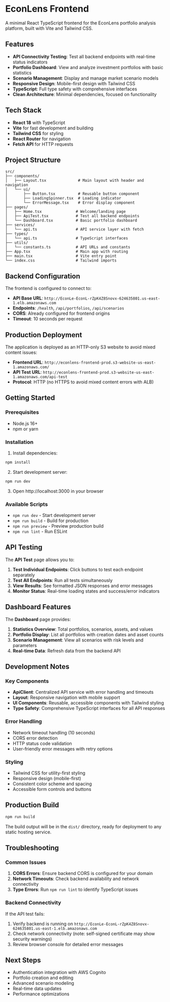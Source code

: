 # EconLens Frontend

A minimal React TypeScript frontend for the EconLens portfolio analysis platform, built with Vite and Tailwind CSS.

## Features

- **API Connectivity Testing**: Test all backend endpoints with real-time status indicators
- **Portfolio Dashboard**: View and analyze investment portfolios with basic statistics
- **Scenario Management**: Display and manage market scenario models
- **Responsive Design**: Mobile-first design with Tailwind CSS
- **TypeScript**: Full type safety with comprehensive interfaces
- **Clean Architecture**: Minimal dependencies, focused on functionality

## Tech Stack

- **React 18** with TypeScript
- **Vite** for fast development and building
- **Tailwind CSS** for styling
- **React Router** for navigation
- **Fetch API** for HTTP requests

## Project Structure

```
src/
├── components/
│   ├── Layout.tsx              # Main layout with header and navigation
│   └── ui/
│       ├── Button.tsx          # Reusable button component
│       ├── LoadingSpinner.tsx  # Loading indicator
│       └── ErrorMessage.tsx    # Error display component
├── pages/
│   ├── Home.tsx               # Welcome/landing page
│   ├── ApiTest.tsx            # Test all backend endpoints
│   └── Dashboard.tsx          # Basic portfolio dashboard
├── services/
│   └── api.ts                 # API service layer with fetch
├── types/
│   └── api.ts                 # TypeScript interfaces
├── utils/
│   └── constants.ts           # API URLs and constants
├── App.tsx                    # Main app with routing
├── main.tsx                   # Vite entry point
└── index.css                  # Tailwind imports
```

## Backend Configuration

The frontend is configured to connect to:
- **API Base URL**: `http://EconLe-EconL-rZpK4Z8Snovx-624635801.us-east-1.elb.amazonaws.com`
- **Endpoints**: `/health`, `/api/portfolios`, `/api/scenarios`
- **CORS**: Already configured for frontend origins
- **Timeout**: 10 seconds per request

## Production Deployment

The application is deployed as an HTTP-only S3 website to avoid mixed content issues:
- **Frontend URL**: `http://econlens-frontend-prod.s3-website-us-east-1.amazonaws.com/`
- **API Test URL**: `http://econlens-frontend-prod.s3-website-us-east-1.amazonaws.com/api-test`
- **Protocol**: HTTP (no HTTPS to avoid mixed content errors with ALB)

## Getting Started

### Prerequisites

- Node.js 16+ 
- npm or yarn

### Installation

1. Install dependencies:
```bash
npm install
```

2. Start development server:
```bash
npm run dev
```

3. Open http://localhost:3000 in your browser

### Available Scripts

- `npm run dev` - Start development server
- `npm run build` - Build for production
- `npm run preview` - Preview production build
- `npm run lint` - Run ESLint

## API Testing

The **API Test** page allows you to:

1. **Test Individual Endpoints**: Click buttons to test each endpoint separately
2. **Test All Endpoints**: Run all tests simultaneously
3. **View Results**: See formatted JSON responses and error messages
4. **Monitor Status**: Real-time loading states and success/error indicators

## Dashboard Features

The **Dashboard** page provides:

1. **Statistics Overview**: Total portfolios, scenarios, assets, and values
2. **Portfolio Display**: List all portfolios with creation dates and asset counts
3. **Scenario Management**: View all scenarios with risk levels and parameters
4. **Real-time Data**: Refresh data from the backend API

## Development Notes

### Key Components

- **ApiClient**: Centralized API service with error handling and timeouts
- **Layout**: Responsive navigation with mobile support
- **UI Components**: Reusable, accessible components with Tailwind styling
- **Type Safety**: Comprehensive TypeScript interfaces for all API responses

### Error Handling

- Network timeout handling (10 seconds)
- CORS error detection
- HTTP status code validation
- User-friendly error messages with retry options

### Styling

- Tailwind CSS for utility-first styling
- Responsive design (mobile-first)
- Consistent color scheme and spacing
- Accessible form controls and buttons

## Production Build

```bash
npm run build
```

The build output will be in the `dist/` directory, ready for deployment to any static hosting service.

## Troubleshooting

### Common Issues

1. **CORS Errors**: Ensure backend CORS is configured for your domain
2. **Network Timeouts**: Check backend availability and network connectivity
3. **Type Errors**: Run `npm run lint` to identify TypeScript issues

### Backend Connectivity

If the API test fails:
1. Verify backend is running on `http://EconLe-EconL-rZpK4Z8Snovx-624635801.us-east-1.elb.amazonaws.com`
2. Check network connectivity (note: self-signed certificate may show security warnings)
3. Review browser console for detailed error messages

## Next Steps

- Authentication integration with AWS Cognito
- Portfolio creation and editing
- Advanced scenario modeling
- Real-time data updates
- Performance optimizations
